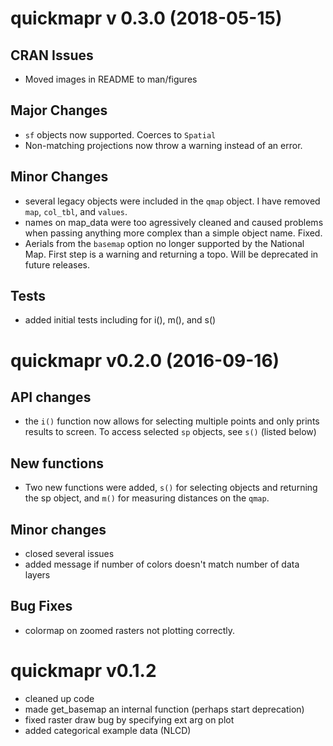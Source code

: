 # quickmapr v 0.3.0 (2018-05-15)

## CRAN Issues
- Moved images in README to man/figures

## Major Changes
- `sf` objects now supported.  Coerces to `Spatial`
- Non-matching projections now throw a warning instead of an error.

## Minor Changes
- several legacy objects were included in the `qmap` object.  I have removed `map`, `col_tbl`, and `values`.
- names on map_data were too agressively cleaned and caused problems when passing anything more complex than a simple object name.  Fixed.
- Aerials from the `basemap` option no longer supported by the National Map.  First step is a warning and returning a topo.  Will be deprecated in future releases.

## Tests
- added initial tests including for i(), m(), and s()

# quickmapr v0.2.0 (2016-09-16)

## API changes
- the `i()` function now allows for selecting multiple points and only prints 
results to screen.  To access selected `sp` objects, see `s()` (listed below)

## New functions
- Two new functions were added, `s()` for selecting objects and returning the sp
object, and `m()` for measuring distances on the `qmap`.

## Minor changes
- closed several issues
- added message if number of colors doesn't match number of data layers

## Bug Fixes
- colormap on zoomed rasters not plotting correctly.

# quickmapr v0.1.2

- cleaned up code
- made get_basemap an internal function (perhaps start deprecation)
- fixed raster draw bug by specifying ext arg on plot
- added categorical example data (NLCD)